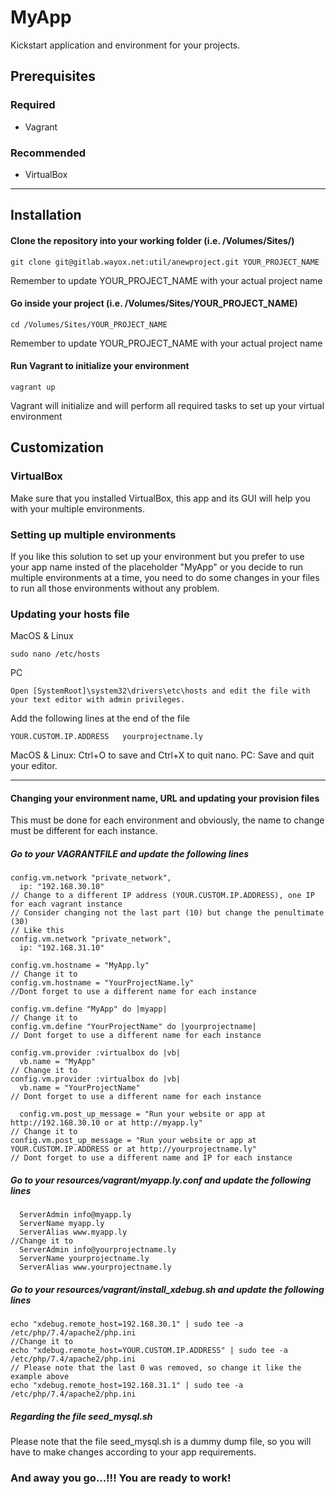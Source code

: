 # MyApp
Kickstart application and environment for your projects.

## Prerequisites
### Required
- Vagrant
### Recommended
- VirtualBox
***

## Installation
#### Clone the repository into your working folder (i.e. /Volumes/Sites/)
```
git clone git@gitlab.wayox.net:util/anewproject.git YOUR_PROJECT_NAME
```
Remember to update YOUR_PROJECT_NAME with your actual project name
#### Go inside your project (i.e. /Volumes/Sites/YOUR_PROJECT_NAME)
```
cd /Volumes/Sites/YOUR_PROJECT_NAME
```
Remember to update YOUR_PROJECT_NAME with your actual project name
#### Run Vagrant to initialize your environment
```
vagrant up
```
Vagrant will initialize and will perform all required tasks to set up your virtual environment
## Customization
### VirtualBox
Make sure that you installed VirtualBox, this app and its GUI will help you with your multiple environments.
### Setting up multiple environments
If you like this solution to set up your environment but you prefer to use your app name insted of the placeholder "MyApp" or you decide to run multiple environments at a time, you need to do some changes in your files to run all those environments without any problem.
### Updating your hosts file
MacOS & Linux
```
sudo nano /etc/hosts
```
PC
```
Open [SystemRoot]\system32\drivers\etc\hosts and edit the file with your text editor with admin privileges.
```
Add the following lines at the end of the file
```
YOUR.CUSTOM.IP.ADDRESS   yourprojectname.ly

```
MacOS & Linux: Ctrl+O to save and Ctrl+X to quit nano.
PC: Save and quit your editor.

***

#### Changing your environment name, URL and updating your provision files
This must be done for each environment and obviously, the name to change must be different for each instance.
##### Go to your VAGRANTFILE and update the following lines
```
config.vm.network "private_network",
  ip: "192.168.30.10"
// Change to a different IP address (YOUR.CUSTOM.IP.ADDRESS), one IP for each vagrant instance
// Consider changing not the last part (10) but change the penultimate (30)
// Like this 
config.vm.network "private_network",
  ip: "192.168.31.10"
```
```
config.vm.hostname = "MyApp.ly"
// Change it to
config.vm.hostname = "YourProjectName.ly"
//Dont forget to use a different name for each instance
```
```
config.vm.define "MyApp" do |myapp|
// Change it to
config.vm.define "YourProjectName" do |yourprojectname|
// Dont forget to use a different name for each instance
```
```
config.vm.provider :virtualbox do |vb|
  vb.name = "MyApp"
// Change it to
config.vm.provider :virtualbox do |vb|
  vb.name = "YourProjectName"
// Dont forget to use a different name for each instance
```
```
  config.vm.post_up_message = "Run your website or app at http://192.168.30.10 or at http://myapp.ly"
// Change it to
config.vm.post_up_message = "Run your website or app at YOUR.CUSTOM.IP.ADDRESS or at http://yourprojectname.ly"
// Dont forget to use a different name and IP for each instance
```
##### Go to your resources/vagrant/myapp.ly.conf and update the following lines
```
  ServerAdmin info@myapp.ly
  ServerName myapp.ly
  ServerAlias www.myapp.ly
//Change it to
  ServerAdmin info@yourprojectname.ly
  ServerName yourprojectname.ly
  ServerAlias www.yourprojectname.ly
```
##### Go to your resources/vagrant/install_xdebug.sh and update the following lines
```
echo "xdebug.remote_host=192.168.30.1" | sudo tee -a /etc/php/7.4/apache2/php.ini
//Change it to
echo "xdebug.remote_host=YOUR.CUSTOM.IP.ADDRESS" | sudo tee -a /etc/php/7.4/apache2/php.ini
// Please note that the last 0 was removed, so change it like the example above
echo "xdebug.remote_host=192.168.31.1" | sudo tee -a /etc/php/7.4/apache2/php.ini
```
##### Regarding the file seed_mysql.sh
Please note that the file seed_mysql.sh is a dummy dump file, so you will have to make changes according to your app requirements.
### And away you go...!!! You are ready to work!